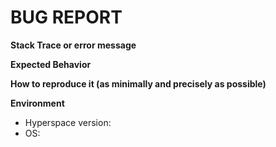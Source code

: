 <!-- If this is a feature request, please put 'Feature Request:' in the issue title. -->

# BUG REPORT

**Stack Trace or error message**

**Expected Behavior**

**How to reproduce it (as minimally and precisely as possible)**

**Environment**
* Hyperspace version:
* OS:
